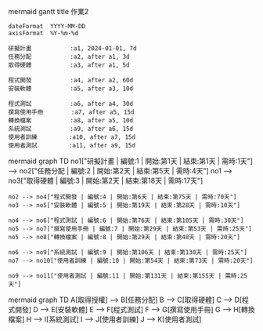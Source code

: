 mermaid
gantt
    title 作業2

    dateFormat  YYYY-MM-DD
    axisFormat  %Y-%m-%d

    研擬計畫           :a1, 2024-01-01, 7d
    任務分配           :a2, after a1, 3d
    取得硬體           :a3, after a1, 5d

    程式開發           :a4, after a2, 60d
    安裝軟體           :a5, after a3, 10d

    程式測試           :a6, after a4, 30d
    撰寫使用手冊        :a7, after a5, 15d
    轉換檔案           :a8, after a5, 10d
    系統測試           :a9, after a6, 15d
    使用者訓練         :a10, after a7, 15d
    使用者測試         :a11, after a9, 15d
mermaid
   graph TD
    no1["研擬計畫 | 編號:1 | 開始:第1天 | 結束:第1天 | 需時:1天"] --> no2["任務分配 | 編號:2 | 開始:第2天 | 結束:第5天 | 需時:4天"]
    no1 --> no3["取得硬體 | 編號:3 | 開始:第2天 | 結束:第18天 | 需時:17天"]

    no2 --> no4["程式開發 | 編號:4 | 開始:第6天 | 結束:第75天 | 需時:70天"]
    no3 --> no5["安裝軟體 | 編號:5 | 開始:第19天 | 結束:第28天 | 需時:10天"]

    no4 --> no6["程式測試 | 編號:6 | 開始:第76天 | 結束:第105天 | 需時:30天"]
    no5 --> no7["撰寫使用手冊 | 編號:7 | 開始:第29天 | 結束:第53天 | 需時:25天"]
    no5 --> no8["轉換檔案 | 編號:8 | 開始:第29天 | 結束:第48天 | 需時:20天"]

    no6 --> no9["系統測試 | 編號:9 | 開始:第106天 | 結束:第130天 | 需時:25天"]
    no7 --> no10["使用者訓練 | 編號:10 | 開始:第54天 | 結束:第73天 | 需時:20天"]

    no9 --> no11["使用者測試 | 編號:11 | 開始:第131天 | 結束:第155天 | 需時:25天"]


mermaid
graph TD
    A[取得授權] --> B[任務分配]
    B --> C[取得硬體]
    C --> D[程式開發]
    D --> E[安裝軟體]
    E --> F[程式測試]
    F --> G[撰寫使用手冊]
    G --> H[轉換檔案]
    H --> I[系統測試]
    I --> J[使用者訓練]
    J --> K[使用者測試]
